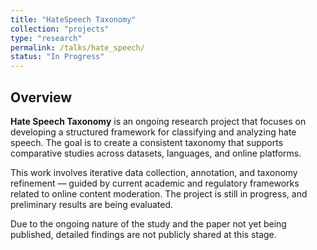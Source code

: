 ```yaml
---
title: "HateSpeech Taxonomy" 
collection: "projects"
type: "research" 
permalink: /talks/hate_speech/ 
status: "In Progress" 
--- 
```


## Overview 
**Hate Speech Taxonomy** is an ongoing research project that focuses on developing a structured framework for classifying and analyzing hate speech. The goal is to create a consistent taxonomy that supports comparative studies across datasets, languages, and online platforms. 

This work involves iterative data collection, annotation, and taxonomy refinement — guided by current academic and regulatory frameworks related to online content moderation. The project is still in progress, and preliminary results are being evaluated. 

Due to the ongoing nature of the study and the paper not yet being published, detailed findings are not publicly shared at this stage.
